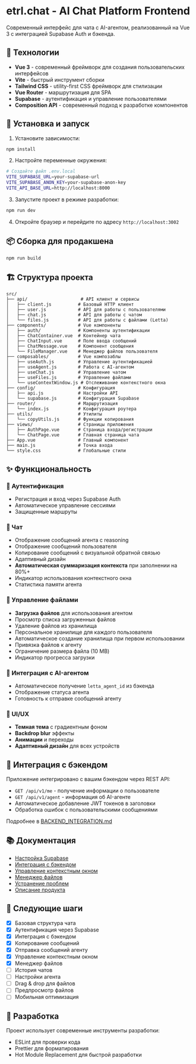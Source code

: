 # etrl.chat - AI Chat Platform Frontend

Современный интерфейс для чата с AI-агентом, реализованный на Vue 3 с интеграцией Supabase Auth и бэкенда.

## 🚀 Технологии

- **Vue 3** - современный фреймворк для создания пользовательских интерфейсов
- **Vite** - быстрый инструмент сборки
- **Tailwind CSS** - utility-first CSS фреймворк для стилизации
- **Vue Router** - маршрутизация для SPA
- **Supabase** - аутентификация и управление пользователями
- **Composition API** - современный подход к разработке компонентов

## 🔧 Установка и запуск

1. Установите зависимости:
```bash
npm install
```

2. Настройте переменные окружения:
```bash
# Создайте файл .env.local
VITE_SUPABASE_URL=your-supabase-url
VITE_SUPABASE_ANON_KEY=your-supabase-anon-key
VITE_API_BASE_URL=http://localhost:8000
```

3. Запустите проект в режиме разработки:
```bash
npm run dev
```

4. Откройте браузер и перейдите по адресу `http://localhost:3002`

## 📦 Сборка для продакшена

```bash
npm run build
```

## 🏗️ Структура проекта

```
src/
├── api/                    # API клиент и сервисы
│   ├── client.js          # Базовый HTTP клиент
│   ├── user.js            # API для работы с пользователями
│   ├── chat.js            # API для работы с чатом
│   └── files.js           # API для работы с файлами (Letta)
├── components/            # Vue компоненты
│   ├── auth/              # Компоненты аутентификации
│   ├── ChatContainer.vue  # Контейнер чата
│   ├── ChatInput.vue      # Поле ввода сообщений
│   ├── ChatMessage.vue    # Компонент сообщения
│   └── FileManager.vue    # Менеджер файлов пользователя
├── composables/           # Vue композаблы
│   ├── useAuth.js         # Управление аутентификацией
│   ├── useAgent.js        # Работа с AI-агентом
│   ├── useChat.js         # Управление чатом
│   ├── useFiles.js        # Управление файлами
│   └── useContextWindow.js # Отслеживание контекстного окна
├── config/                # Конфигурация
│   ├── api.js             # Настройки API
│   └── supabase.js        # Конфигурация Supabase
├── router/                # Маршрутизация
│   └── index.js           # Конфигурация роутера
├── utils/                 # Утилиты
│   └── copyUtils.js       # Функции копирования
├── views/                 # Страницы приложения
│   ├── AuthPage.vue       # Страница входа/регистрации
│   └── ChatPage.vue       # Главная страница чата
├── App.vue                # Главный компонент
├── main.js                # Точка входа
└── style.css              # Глобальные стили
```

## ✨ Функциональность

### 🔐 Аутентификация
- Регистрация и вход через Supabase Auth
- Автоматическое управление сессиями
- Защищенные маршруты

### 💬 Чат
- Отображение сообщений агента с reasoning
- Отображение сообщений пользователя
- Копирование сообщений с визуальной обратной связью
- Адаптивный дизайн
- **Автоматическая суммаризация контекста** при заполнении на 80%+
- Индикатор использования контекстного окна
- Статистика памяти агента

### 📁 Управление файлами
- **Загрузка файлов** для использования агентом
- Просмотр списка загруженных файлов
- Удаление файлов из хранилища
- Персональное хранилище для каждого пользователя
- Автоматическое создание хранилища при первом использовании
- Привязка файлов к агенту
- Ограничение размера файла (10 MB)
- Индикатор прогресса загрузки

### 🤖 Интеграция с AI-агентом
- Автоматическое получение `letta_agent_id` из бэкенда
- Отображение статуса агента
- Готовность к отправке сообщений агенту

### 🎨 UI/UX
- **Темная тема** с градиентным фоном
- **Backdrop blur** эффекты
- **Анимации** и переходы
- **Адаптивный дизайн** для всех устройств

## 🔗 Интеграция с бэкендом

Приложение интегрировано с вашим бэкендом через REST API:

- `GET /api/v1/me` - получение информации о пользователе
- `GET /api/v1/agent` - информация об AI-агенте
- Автоматическое добавление JWT токенов в заголовки
- Обработка ошибок с пользовательскими сообщениями

Подробнее в [BACKEND_INTEGRATION.md](./BACKEND_INTEGRATION.md)

## 📚 Документация

- [Настройка Supabase](./SUPABASE_SETUP.md)
- [Интеграция с бэкендом](./BACKEND_INTEGRATION.md)
- [Управление контекстным окном](./CONTEXT_WINDOW.md)
- [Менеджер файлов](./FILE_MANAGER.md)
- [Устранение проблем](./TROUBLESHOOTING.md)
- [Описание продукта](./описание%20продукта.txt)

## 🚀 Следующие шаги

- [x] Базовая структура чата
- [x] Аутентификация через Supabase
- [x] Интеграция с бэкендом
- [x] Копирование сообщений
- [x] Отправка сообщений агенту
- [x] Управление контекстным окном
- [x] Менеджер файлов
- [ ] История чатов
- [ ] Настройки агента
- [ ] Drag & drop для файлов
- [ ] Предпросмотр файлов
- [ ] Мобильная оптимизация

## 🤝 Разработка

Проект использует современные инструменты разработки:
- ESLint для проверки кода
- Prettier для форматирования
- Hot Module Replacement для быстрой разработки
